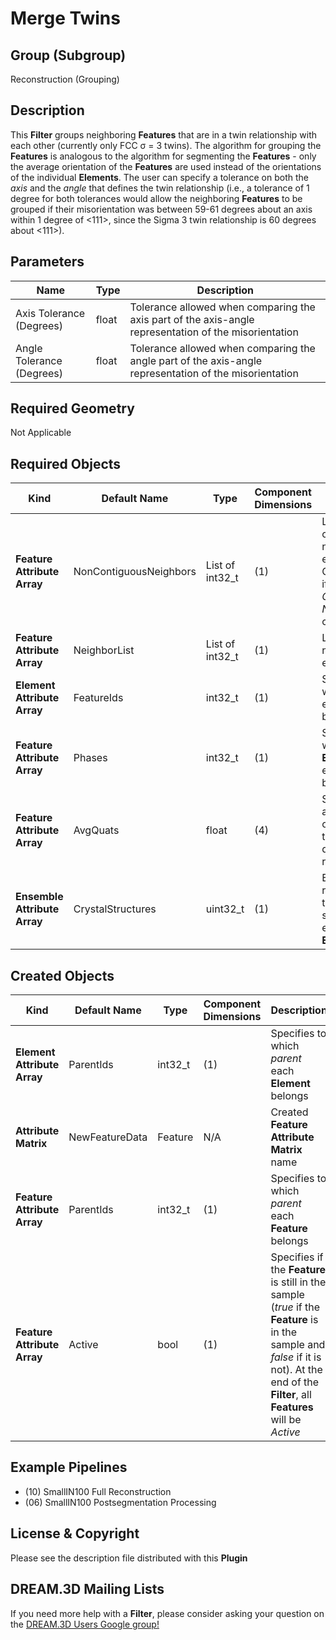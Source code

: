 # Merge Twins  #


## Group (Subgroup) ##

Reconstruction (Grouping)

## Description ##

This **Filter** groups neighboring **Features** that are in a twin relationship with each other (currently only FCC &sigma; = 3 twins).  The algorithm for grouping the **Features** is analogous to the algorithm for segmenting the **Features** - only the average orientation of the **Features** are used instead of the orientations of the individual **Elements**.  The user can specify a tolerance on both the *axis* and the *angle* that defines the twin relationship (i.e., a tolerance of 1 degree for both tolerances would allow the neighboring **Features** to be grouped if their misorientation was between 59-61 degrees about an axis within 1 degree of <111>, since the Sigma 3 twin relationship is 60 degrees about <111>).


## Parameters ##

| Name | Type | Description |
|------|------| ----------- |
| Axis Tolerance (Degrees) | float | Tolerance allowed when comparing the axis part of the axis-angle representation of the misorientation |
| Angle Tolerance (Degrees) | float | Tolerance allowed when comparing the angle part of the axis-angle representation of the misorientation |

## Required Geometry ##

Not Applicable

## Required Objects ##

| Kind | Default Name | Type | Component Dimensions | Description |
|------|--------------|------|----------------------|-------------|
| **Feature Attribute Array** | NonContiguousNeighbors | List of int32_t | (1) | List of non-contiguous neighbors for each **Feature**. Only needed if _Use Non-Contiguous Neighbors_ is checked |
| **Feature Attribute Array** | NeighborList | List of int32_t | (1) | List of neighbors for each **Feature** |
| **Element Attribute Array** | FeatureIds | int32_t | (1) | Specifies to which **Feature** each **Element** belongs |
| **Feature Attribute Array** | Phases | int32_t | (1) | Specifies to which **Ensemble** each **Feature** belongs |
| **Feature Attribute Array** | AvgQuats | float| (4) | Specifies the average orientation of the **Feature** in quaternion representation |
| **Ensemble Attribute Array** | CrystalStructures | uint32_t | (1) | Enumeration representing the crystal structure for each **Ensemble** |

## Created Objects ##

| Kind | Default Name | Type | Component Dimensions | Description |
|------|--------------|------|----------------------|-------------|
| **Element Attribute Array** | ParentIds | int32_t | (1) | Specifies to which _parent_ each **Element** belongs |
| **Attribute Matrix** | NewFeatureData | Feature | N/A | Created **Feature Attribute Matrix** name |
| **Feature Attribute Array** | ParentIds | int32_t | (1) | Specifies to which _parent_ each **Feature** belongs |
| **Feature Attribute Array** | Active | bool | (1) | Specifies if the **Feature** is still in the sample (*true* if the **Feature** is in the sample and *false* if it is not). At the end of the **Filter**, all **Features** will be _Active_ |


## Example Pipelines ##

+ (10) SmallIN100 Full Reconstruction
+ (06) SmallIN100 Postsegmentation Processing

## License & Copyright ##

Please see the description file distributed with this **Plugin**

## DREAM.3D Mailing Lists ##

If you need more help with a **Filter**, please consider asking your question on the [DREAM.3D Users Google group!](https://groups.google.com/forum/?hl=en#!forum/dream3d-users)


